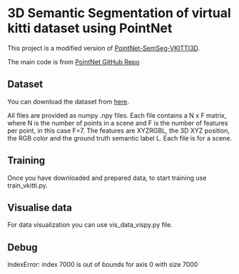 # 3D Semantic Segmentation of virtual kitti dataset using PointNet

This project is a modified version of <a href="https://github.com/kargarisaac/PointNet-SemSeg-VKITTI3D" target="_blank">PointNet-SemSeg-VKITTI3D</a>.

The main code is from <a href="https://github.com/charlesq34/pointnet" target="_blank">PointNet GitHub Repo<a>

## Dataset
You can download the dataset from <a href="https://github.com/VisualComputingInstitute/vkitti3D-dataset" target="_blank">here</a>. 

All files are provided as numpy .npy files. Each file contains a N x F matrix, where N is the number of points in a scene and F is the number of features per point, in this case F=7. The features are XYZRGBL, the 3D XYZ position, the RGB color and the ground truth semantic label L. Each file is for a scene. 

## Training

Once you have downloaded and prepared data, to start training use train_vkitti.py. 

## Visualise data

For data visualization you can use vis_data_vispy.py file.

## Debug

IndexError: index 7000 is out of bounds for axis 0 with size 7000
